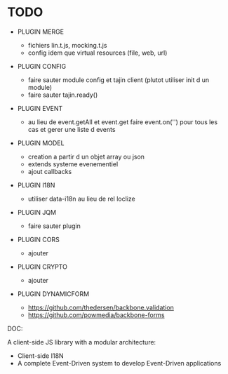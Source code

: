 # TODO #

  * PLUGIN MERGE
    * fichiers lin.t.js, mocking.t.js
    * config idem que virtual resources (file, web, url)

  * PLUGIN CONFIG
    * faire sauter module config et tajin client (plutot utiliser init d un module)
    * faire sauter tajin.ready()

  * PLUGIN EVENT
    * au lieu de event.getAll et event.get faire event.on('') pour tous les cas et gerer une liste d events

  * PLUGIN MODEL
    * creation a partir d un objet array ou json
    * extends systeme evenementiel
    * ajout callbacks

  * PLUGIN I18N
    * utiliser data-i18n au lieu de rel loclize

  * PLUGIN JQM
    * faire sauter plugin

  * PLUGIN CORS
    * ajouter

  * PLUGIN CRYPTO
    * ajouter

  * PLUGIN DYNAMICFORM
    * https://github.com/thedersen/backbone.validation
    * https://github.com/powmedia/backbone-forms

DOC:


A client-side JS library with a modular architecture:

  * Client-side I18N
  * A complete Event-Driven system to develop Event-Driven applications
